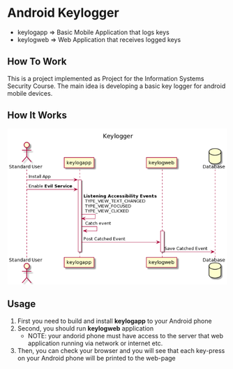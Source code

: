 # Android Keylogger
* keylogapp => Basic Mobile Application that logs keys
* keylogweb => Web Application that receives logged keys

## How To Work
This is a project implemented as Project for the Information Systems Security Course. The main idea is developing a basic key logger for android mobile devices.

## How It Works
![Keylogger.png](./diagrams/Keylogger.png)



## Usage
1. First you need to build and install **keylogapp** to your Android phone
2. Second, you should run **keylogweb** application
    * NOTE: your andorid phone must have access to the server that web application running via network or internet etc.
3. Then, you can check your browser and you will see that each key-press on your Android phone will be printed to the web-page
